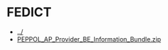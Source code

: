 # FEDICT 

* [../](..)
* [PEPPOL_AP_Provider_BE_Information_Bundle.zip](PEPPOL_AP_Provider_BE_Information_Bundle.zip)
